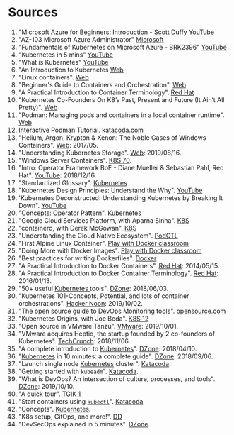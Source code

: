 # Sources
1. "Microsoft Azure for Beginners: Introduction - Scott Duffy [YouTube](https://www.youtube.com/watch?v=3gnLwSI4d9E)
2. "AZ-103 Microsoft Azure Administrator" [Microsoft](https://www.microsoft.com/en-us/learning/exam-az-103.aspx)
3. "Fundamentals of Kubernetes on Microsoft Azure - BRK2396" [YouTube](https://www.youtube.com/watch?v=gmN732qN1Gg)
4. "Kubernetes in 5 mins" [YouTube](https://www.youtube.com/watch?v=PH-2FfFD2PU)
5. "What is Kubernetes" [YouTube](https://www.youtube.com/watch?v=F-p_7XaEC84)
6. "An Introduction to Kubernetes [Web](https://www.digitalocean.com/community/tutorials/an-introduction-to-kubernetes)
7. "Linux containers". [Web](https://linuxcontainers.org/)
8. "Beginner's Guide to Containers and Orchestration". [Web](https://www.udemy.com/linux-academy-beginners-guide-to-containers-and-orchestration/)
9. "A Practical Introduction to Container Terminology". [Red Hat](https://developers.redhat.com/blog/2018/02/22/container-terminology-practical-introduction/)
10. "Kubernetes Co-Founders On K8’s Past, Present and Future (It Ain’t All Pretty)". [Web](https://thenewstack.io/learning-from-the-success-of-kubernetes/)
11. "Podman: Managing pods and containers in a local container runtime". [Web](https://developers.redhat.com/blog/2019/01/15/podman-managing-containers-pods/)
12. Interactive Podman Tutorial. [katacoda.com](https://www.katacoda.com/courses/containers-without-docker/running-containers-with-podman)
13. "Helium, Argon, Krypton & Xenon: The Noble Gases of Windows Containers". [Web](http://www.alex-ionescu.com/publications/syscan/syscan2017.pdf): 2017/05.
14. "Understanding Kubernetes Storage". [Web](https://www.enterprisestorageforum.com/cloud-storage/kubernetes-storage.html): 2019/08/16.
15. "Windows Server Containers". [K8S 70](../sources/README.md#k8s-70). 
16. "Intro: Operator Framework BoF - Diane Mueller & Sebastian Pahl, Red Hat". [YouTube](https://youtu.be/8k_ayO1VRXE): 2018/12/16.
17. "Standardized Glossary". [Kubernetes](https://kubernetes.io/docs/reference/glossary/?all=true)
18. "Kubernetes Design Principles: Understand the Why". [YouTube](https://www.youtube.com/watch?v=ZuIQurh_kDk)
19. 'Kubernetes Deconstructed: Understanding Kubernetes by Breaking It Down". [YouTube](https://www.youtube.com/watch?v=90kZRyPcRZw)
20. "Concepts: Operator Pattern". [Kubernetes](https://kubernetes.io/docs/concepts/extend-kubernetes/operator/)
21. "Google Cloud Services Platform, with Aparna Sinha". [K8S](../sources/README.md#k8s-13)
22. "containerd, with Derek McGowan". [K8S](../sources/README.md#k8s-71)
23. "Understanding the Cloud Native Ecosystem". [PodCTL](../sources/README.md#podctl-5)
24. "First Alpine Linux Container". [Play with Docker classroom](https://training.play-with-docker.com/ops-s1-hello/)
25. "Doing More with Docker Images". [Play with Docker classroom](https://training.play-with-docker.com/ops-s1-images/)
26. "Best practices for writing Dockerfiles". [Docker](https://docs.docker.com/develop/develop-images/dockerfile_best-practices/)
27. "A Practical Introduction to Docker Containers". [Red Hat](https://developers.redhat.com/blog/2014/05/15/practical-introduction-to-docker-containers/): 2014/05/15.
28. "A Practical Introduction to Docker Container Terminology". [Red Hat](https://developers.redhat.com/blog/2016/01/13/a-practical-introduction-to-docker-container-terminology/): 2016/01/13.
29. "50+ useful [ Kubernetes ](k8s.md) tools". [DZone](https://dzone.com/articles/50-useful-kubernetes-tools?utm_medium=feed&utm_source=feedpress.me&utm_campaign=Feed:%20dzone): 2018/06/03.
30. "Kubernetes 101-Concepts, Potential, and lots of container orchestrations". [Hacker Noon](https://hackernoon.com/kubernetes-101-concepts-and-why-it-matters-g27536x2?source=rss): 2019/10/02.
31. "The open source guide to DevOps Monitoring tools". [opensource.com](https://opensource.com/downloads/devops-monitoring-guide)
32. "Kubernetes Origins, with Joe Beda". [K8S 12](../sources/README.md#k8s-12)
33. "Open source in VMware Tanzu". [VMware](https://blogs.vmware.com/cloudnative/2019/10/01/open-source-in-vmware-tanzu/): 2019/10/01.
34. "VMware acquires Heptio, the startup founded by 2 co-founders of Kubernetes". [TechCrunch](https://techcrunch.com/2018/11/06/vmware-acquires-heptio-the-startup-founded-by-2-co-founders-of-kubernetes/): 2018/11/06.
35. "A complete introduction to [Kubernetes](k8s.md)". [DZone](https://dzone.com/articles/a-complete-introduction-to-kubernetes-an-orchestra?utm_source=dzone&utm_medium=article&utm_campaign=k8s-cluster): 2018/04/10.
36. "[Kubernetes](k8s.md) in 10 minutes: a complete guide". [DZone](https://dzone.com/articles/kubernetes-in-10-minutes-a-complete-guide-to-look?utm_source=dzone&utm_medium=article&utm_campaign=k8s-cluster): 2018/09/06.
37. "Launch single node [Kubernetes](k8s.md) cluster". [Katacoda](https://www.katacoda.com/courses/kubernetes/launch-single-node-cluster). 
38. "Getting started with `kubeadm`". [Katacoda](https://www.katacoda.com/courses/kubernetes/getting-started-with-kubeadm).
39. "What is DevOps? An intersection of culture, processes, and tools". [DZone](https://dzone.com/articles/what-is-devops-an-intersection-of-culture-processe?utm_medium=feed&utm_source=feedpress.me&utm_campaign=Feed:%20dzone): 2019/10/10.
40. "A quick tour". [TGIK 1](../sources/tgik-01.md)
41. "Start containers using [`kubectl`](../devops/k8s.md#kubectl)". [Katacoda](../sources/katacoda.md#start-containers-using-kubectl)
42. "Concepts". [Kubernetes](https://kubernetes.io/docs/concepts/).
43. "K8s setup, GitOps, and more!". [DD](../sources/README.md#dd-gitops)
44. "DevSecOps explained in 5 minutes". [DZone](https://dzone.com/articles/devsecops-explained-in-5-minutes?utm_medium=feed&utm_source=feedpress.me&utm_campaign=Feed:%20dzone).
